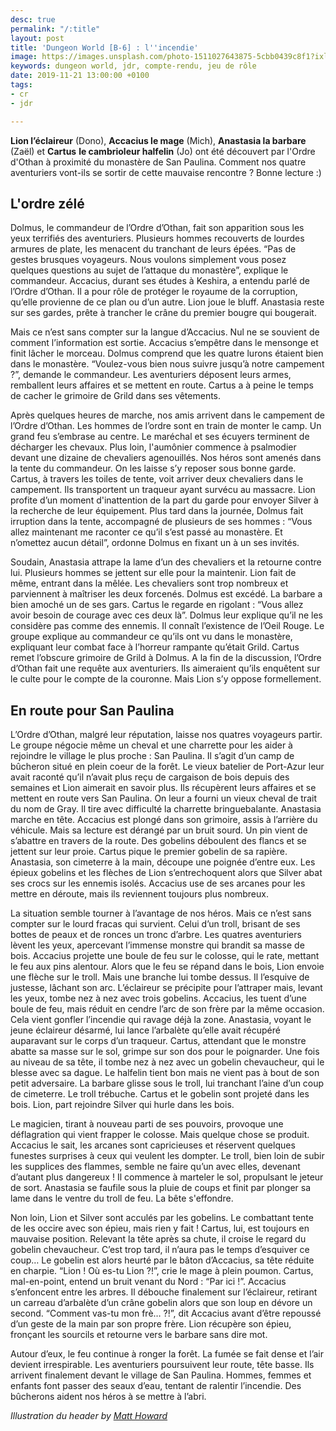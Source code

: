 ```yaml
---
desc: true
permalink: "/:title"
layout: post
title: 'Dungeon World [B-6] : l''incendie'
image: https://images.unsplash.com/photo-1511027643875-5cbb0439c8f1?ixlib=rb-1.2.1&ixid=eyJhcHBfaWQiOjEyMDd9&auto=format&fit=crop&w=1189&q=80
keywords: dungeon world, jdr, compte-rendu, jeu de rôle
date: 2019-11-21 13:00:00 +0100
tags:
- cr
- jdr

---
```

**Lion l’éclaireur** (Dono), **Accacius le mage** (Mich), **Anastasia la barbare** (Zaël) et **Cartus** **le cambrioleur halfelin** (Jo) ont été découvert par l'Ordre d'Othan à proximité du monastère de San Paulina. Comment nos quatre aventuriers vont-ils se sortir de cette mauvaise rencontre ? Bonne lecture :)

## L'ordre zélé

Dolmus, le commandeur de l’Ordre d’Othan, fait son apparition sous les yeux terrifiés des aventuriers. Plusieurs hommes recouverts de lourdes armures de plate, les menacent du tranchant de leurs épées. “Pas de gestes brusques voyageurs. Nous voulons simplement vous posez quelques questions au sujet de l’attaque du monastère”, explique le commandeur. Accacius, durant ses études à Keshira, a entendu parlé de l’Ordre d’Othan. Il a pour rôle de protéger le royaume de la corruption, qu’elle provienne de ce plan ou d’un autre. Lion joue le bluff. Anastasia reste sur ses gardes, prête à trancher le crâne du premier bougre qui bougerait.

Mais ce n’est sans compter sur la langue d’Accacius. Nul ne se souvient de comment l’information est sortie. Accacius s’empêtre dans le mensonge et finit lâcher le morceau. Dolmus comprend que les quatre lurons étaient bien dans le monastère. “Voulez-vous bien nous suivre jusqu’à notre campement ?”, demande le commandeur. Les aventuriers déposent leurs armes, remballent leurs affaires et se mettent en route. Cartus a à peine le temps de cacher le grimoire de Grild dans ses vêtements.

Après quelques heures de marche, nos amis arrivent dans le campement de l’Ordre d’Othan. Les hommes de l’ordre sont en train de monter le camp. Un grand feu s’embrase au centre. Le maréchal et ses écuyers terminent de décharger les chevaux. Plus loin, l'aumônier commence à psalmodier devant une dizaine de chevaliers agenouillés. Nos héros sont amenés dans la tente du commandeur. On les laisse s’y reposer sous bonne garde. Cartus, à travers les toiles de tente, voit arriver deux chevaliers dans le campement. Ils transportent un traqueur ayant survécu au massacre. Lion profite d’un moment d'inattention de la part du garde pour envoyer Silver à la recherche de leur équipement. Plus tard dans la journée, Dolmus fait irruption dans la tente, accompagné de plusieurs de ses hommes : “Vous allez maintenant me raconter ce qu’il s’est passé au monastère. Et n’omettez aucun détail”, ordonne Dolmus en fixant un à un ses invités.

Soudain, Anastasia attrape la lame d’un des chevaliers et la retourne contre lui. Plusieurs hommes se jettent sur elle pour la maintenir. Lion fait de même, entrant dans la mêlée. Les chevaliers sont trop nombreux et parviennent à maîtriser les deux forcenés. Dolmus est excédé. La barbare a bien amoché un de ses gars. Cartus le regarde en rigolant : “Vous allez avoir besoin de courage avec ces deux là”. Dolmus leur explique qu’il ne les considère pas comme des ennemis. Il connaît l’existence de l’Oeil Rouge. Le groupe explique au commandeur ce qu’ils ont vu dans le monastère, expliquant leur combat face à l’horreur rampante qu’était Grild. Cartus remet l’obscure grimoire de Grild à Dolmus. A la fin de la discussion, l’Ordre d’Othan fait une requête aux aventuriers. Ils aimeraient qu’ils enquêtent sur le culte pour le compte de la couronne. Mais Lion s’y oppose formellement.

## En route pour San Paulina

L’Ordre d’Othan, malgré leur réputation, laisse nos quatres voyageurs partir. Le groupe négocie même un cheval et une charrette pour les aider à rejoindre le village le plus proche : San Paulina. Il s’agit d’un camp de bûcheron situé en plein coeur de la forêt. Le vieux batelier de Port-Azur leur avait raconté qu’il n’avait plus reçu de cargaison de bois depuis des semaines et Lion aimerait en savoir plus. Ils récupèrent leurs affaires et se mettent en route vers San Paulina. On leur a fourni un vieux cheval de trait du nom de Gray. Il tire avec difficulté la charrette bringuebalante. Anastasia marche en tête. Accacius est plongé dans son grimoire, assis à l’arrière du véhicule. Mais sa lecture est dérangé par un bruit sourd. Un pin vient de s’abattre en travers de la route. Des gobelins déboulent des flancs et se jettent sur leur proie. Cartus pique le premier gobelin de sa rapière. Anastasia, son cimeterre à la main, découpe une poignée d’entre eux. Les épieux gobelins et les flèches de Lion s’entrechoquent alors que Silver abat ses crocs sur les ennemis isolés. Accacius use de ses arcanes pour les mettre en déroute, mais ils reviennent toujours plus nombreux.

La situation semble tourner à l’avantage de nos héros. Mais ce n’est sans compter sur le lourd fracas qui survient. Celui d’un troll, brisant de ses bottes de peaux et de ronces un tronc d’arbre. Les quatres aventuriers lèvent les yeux, apercevant l’immense monstre qui brandit sa masse de bois. Accacius projette une boule de feu sur le colosse, qui le rate, mettant le feu aux pins alentour. Alors que le feu se répand dans le bois, Lion envoie une flèche sur le troll. Mais une branche lui tombe dessus. Il l’esquive de justesse, lâchant son arc. L’éclaireur se précipite pour l’attraper mais, levant les yeux, tombe nez à nez avec trois gobelins. Accacius, les tuent d’une boule de feu, mais réduit en cendre l’arc de son frère par la même occasion. Cela vient gonfler l’incendie qui ravage déjà la zone. Anastasia, voyant le jeune éclaireur désarmé, lui lance l’arbalète qu’elle avait récupéré auparavant sur le corps d’un traqueur. Cartus, attendant que le monstre abatte sa masse sur le sol, grimpe sur son dos pour le poignarder. Une fois au niveau de sa tête, il tombe nez à nez avec un gobelin chevaucheur, qui le blesse avec sa dague. Le halfelin tient bon mais ne vient pas à bout de son petit adversaire. La barbare glisse sous le troll, lui tranchant l’aine d’un coup de cimeterre. Le troll trébuche. Cartus et le gobelin sont projeté dans les bois. Lion, part rejoindre Silver qui hurle dans les bois.

Le magicien, tirant à nouveau parti de ses pouvoirs, provoque une déflagration qui vient frapper le colosse. Mais quelque chose se produit. Accacius le sait, les arcanes sont capricieuses et réservent quelques funestes surprises à ceux qui veulent les dompter. Le troll, bien loin de subir les supplices des flammes, semble ne faire qu’un avec elles, devenant d’autant plus dangereux ! Il commence à marteler le sol, propulsant le jeteur de sort. Anastasia se faufile sous la pluie de coups et finit par plonger sa lame dans le ventre du troll de feu. La bête s'effondre.

Non loin, Lion et Silver sont acculés par les gobelins. Le combattant tente de les occire avec son épieu, mais rien y fait ! Cartus, lui, est toujours en mauvaise position. Relevant la tête après sa chute, il croise le regard du gobelin chevaucheur. C’est trop tard, il n’aura pas le temps d’esquiver ce coup… Le gobelin est alors heurté par le bâton d’Accacius, sa tête réduite en charpie. “Lion ! Où es-tu Lion ?!”, crie le mage à plein poumon. Cartus, mal-en-point, entend un bruit venant du Nord : “Par ici !”. Accacius s’enfoncent entre les arbres. Il débouche finalement sur l’éclaireur, retirant un carreau d’arbalète d’un crâne gobelin alors que son loup en dévore un second. “Comment vas-tu mon frè… ?!”, dit Accacius avant d’être repoussé d’un geste de la main par son propre frère. Lion récupère son épieu, fronçant les sourcils et retourne vers le barbare sans dire mot.

Autour d’eux, le feu continue à ronger la forêt. La fumée se fait dense et l’air devient irrespirable. Les aventuriers poursuivent leur route, tête basse. Ils arrivent finalement devant le village de San Paulina. Hommes, femmes et enfants font passer des seaux d’eau, tentant de ralentir l’incendie. Des bûcherons aident nos héros à se mettre à l’abri.

_Illustration du header by_ [_Matt Howard_](https://unsplash.com/@thematthoward)